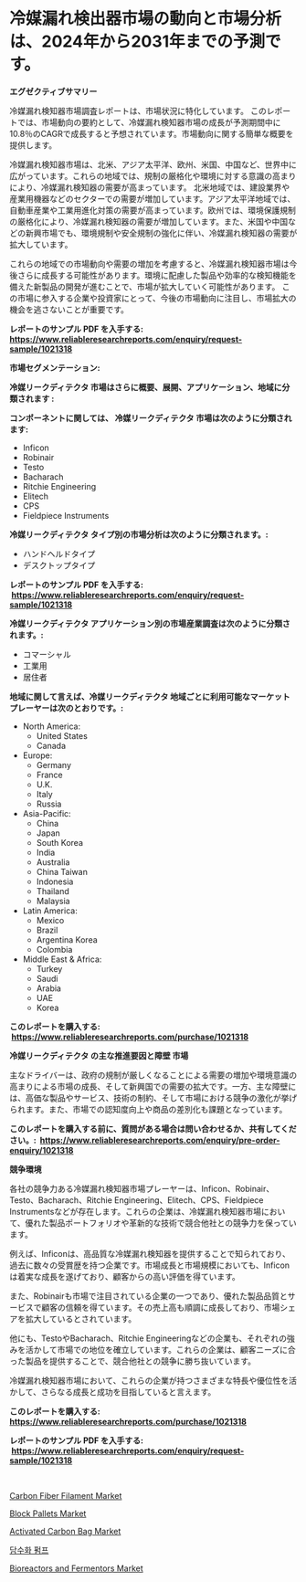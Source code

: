 <p><h1>冷媒漏れ検出器市場の動向と市場分析は、2024年から2031年までの予測です。</h1></p><p><strong>エグゼクティブサマリー</strong></p>
<p><p>冷媒漏れ検知器市場調査レポートは、市場状況に特化しています。 このレポートでは、市場動向の要約として、冷媒漏れ検知器市場の成長が予測期間中に10.8％のCAGRで成長すると予想されています。市場動向に関する簡単な概要を提供します。 </p><p>冷媒漏れ検知器市場は、北米、アジア太平洋、欧州、米国、中国など、世界中に広がっています。これらの地域では、規制の厳格化や環境に対する意識の高まりにより、冷媒漏れ検知器の需要が高まっています。 北米地域では、建設業界や産業用機器などのセクターでの需要が増加しています。アジア太平洋地域では、自動車産業や工業用進化対策の需要が高まっています。欧州では、環境保護規制の厳格化により、冷媒漏れ検知器の需要が増加しています。また、米国や中国などの新興市場でも、環境規制や安全規制の強化に伴い、冷媒漏れ検知器の需要が拡大しています。</p><p>これらの地域での市場動向や需要の増加を考慮すると、冷媒漏れ検知器市場は今後さらに成長する可能性があります。環境に配慮した製品や効率的な検知機能を備えた新製品の開発が進むことで、市場が拡大していく可能性があります。 この市場に参入する企業や投資家にとって、今後の市場動向に注目し、市場拡大の機会を逃さないことが重要です。</p></p>
<p><strong>レポートのサンプル PDF を入手する: <a href="https://www.reliableresearchreports.com/enquiry/request-sample/1021318">https://www.reliableresearchreports.com/enquiry/request-sample/1021318</a></strong></p>
<p><strong>市場セグメンテーション:</strong></p>
<p><strong> 冷媒リークディテクタ 市場はさらに概要、展開、アプリケーション、地域に分類されます :</strong></p>
<p><strong>コンポーネントに関しては、 冷媒リークディテクタ 市場は次のように分類されます: &nbsp;</strong></p>
<p><ul><li>Inficon</li><li>Robinair</li><li>Testo</li><li>Bacharach</li><li>Ritchie Engineering</li><li>Elitech</li><li>CPS</li><li>Fieldpiece Instruments</li></ul></p>
<p><strong> 冷媒リークディテクタ タイプ別の市場分析は次のように分類されます。:</strong></p>
<p><ul><li>ハンドヘルドタイプ</li><li>デスクトップタイプ</li></ul></p>
<p><strong>レポートのサンプル PDF を入手する: &nbsp;<a href="https://www.reliableresearchreports.com/enquiry/request-sample/1021318">https://www.reliableresearchreports.com/enquiry/request-sample/1021318</a></strong></p>
<p><strong> 冷媒リークディテクタ アプリケーション別の市場産業調査は次のように分類されます。:</strong></p>
<p><ul><li>コマーシャル</li><li>工業用</li><li>居住者</li></ul></p>
<p><strong>地域に関して言えば、冷媒リークディテクタ 地域ごとに利用可能なマーケットプレーヤーは次のとおりです。:</strong></p>
<p><ul>
    <li>
        North America:
        <ul>
            <li>United States</li>
            <li>Canada</li>
        </ul>
    </li>
    <li>
        Europe:
        <ul>
            <li>Germany</li>
            <li>France</li>
            <li>U.K.</li>
            <li>Italy</li>
            <li>Russia</li>
        </ul>
    </li>
    <li>
        Asia-Pacific:
        <ul>
            <li>China</li>
            <li>Japan</li>
            <li>South Korea</li>
            <li>India</li>
            <li>Australia</li>
            <li>China Taiwan</li>
            <li>Indonesia</li>
            <li>Thailand</li>
            <li>Malaysia</li>
        </ul>
    </li>
    <li>
        Latin America:
        <ul>
            <li>Mexico</li>
            <li>Brazil</li>
            <li>Argentina Korea</li>
            <li>Colombia</li>
        </ul>
    </li>
    <li>
        Middle East & Africa:
        <ul>
            <li>Turkey</li>
            <li>Saudi</li>
            <li>Arabia</li>
            <li>UAE</li>
            <li>Korea</li>
        </ul>
    </li>
    </ul></p>
<p><strong>このレポートを購入する: &nbsp;<a href="https://www.reliableresearchreports.com/purchase/1021318">https://www.reliableresearchreports.com/purchase/1021318</a></strong></p>
<p><strong>冷媒リークディテクタ の主な推進要因と障壁 市場</strong></p>
<p><p>主なドライバーは、政府の規制が厳しくなることによる需要の増加や環境意識の高まりによる市場の成長、そして新興国での需要の拡大です。一方、主な障壁には、高価な製品やサービス、技術の制約、そして市場における競争の激化が挙げられます。また、市場での認知度向上や商品の差別化も課題となっています。</p></p>
<p><strong>このレポートを購入する前に、質問がある場合は問い合わせるか、共有してください。:&nbsp; <a href="https://www.reliableresearchreports.com/enquiry/pre-order-enquiry/1021318">https://www.reliableresearchreports.com/enquiry/pre-order-enquiry/1021318</a></strong></p>
<p><strong>競争環境</strong></p>
<p><p>各社の競争力ある冷媒漏れ検知器市場プレーヤーは、Inficon、Robinair、Testo、Bacharach、Ritchie Engineering、Elitech、CPS、Fieldpiece Instrumentsなどが存在します。これらの企業は、冷媒漏れ検知器市場において、優れた製品ポートフォリオや革新的な技術で競合他社との競争力を保っています。</p><p>例えば、Inficonは、高品質な冷媒漏れ検知器を提供することで知られており、過去に数々の受賞歴を持つ企業です。市場成長と市場規模においても、Inficonは着実な成長を遂げており、顧客からの高い評価を得ています。</p><p>また、Robinairも市場で注目されている企業の一つであり、優れた製品品質とサービスで顧客の信頼を得ています。その売上高も順調に成長しており、市場シェアを拡大しているとされています。</p><p>他にも、TestoやBacharach、Ritchie Engineeringなどの企業も、それぞれの強みを活かして市場での地位を確立しています。これらの企業は、顧客ニーズに合った製品を提供することで、競合他社との競争に勝ち抜いています。</p><p>冷媒漏れ検知器市場において、これらの企業が持つさまざまな特長や優位性を活かして、さらなる成長と成功を目指していると言えます。</p></p>
<p><strong>このレポートを購入する: &nbsp; <a href="https://www.reliableresearchreports.com/purchase/1021318">https://www.reliableresearchreports.com/purchase/1021318</a></strong></p>
<p><strong>レポートのサンプル PDF を入手する: &nbsp;<a href="https://www.reliableresearchreports.com/enquiry/request-sample/1021318">https://www.reliableresearchreports.com/enquiry/request-sample/1021318</a></strong><strong></strong></p>
<p>&nbsp;</p>
<p><p><a href="https://github.com/RickHolmes3/Market-Research-Report-List-3/blob/main/carbon-fiber-filament-market.md">Carbon Fiber Filament Market</a></p><p><a href="https://issuu.com/reportprime-2/docs/block-pallets-market-size-2030.pptx">Block Pallets Market</a></p><p><a href="https://boundless-drawbridge-702.notion.site/Activated-Carbon-Bag-Market-A-Comprehensive-Report-of-its-Market-Share-Growth-Trends-2024-2031-f5effcc91fba4d878d52bbf5181e1d8f">Activated Carbon Bag Market</a></p><p><a href="https://github.com/crfsywufhm81415/Market-Research-Report-List-1/blob/main/7780390189810.md">담수화 펌프</a></p><p><a href="https://view.publitas.com/reportprime-1/bioreactors-and-fermentors-market-size-furnishes-valuable-information-encompassing-market-share-market-trends-and-projections-spanning-from-2023-to-2030/">Bioreactors and Fermentors Market</a></p></p>